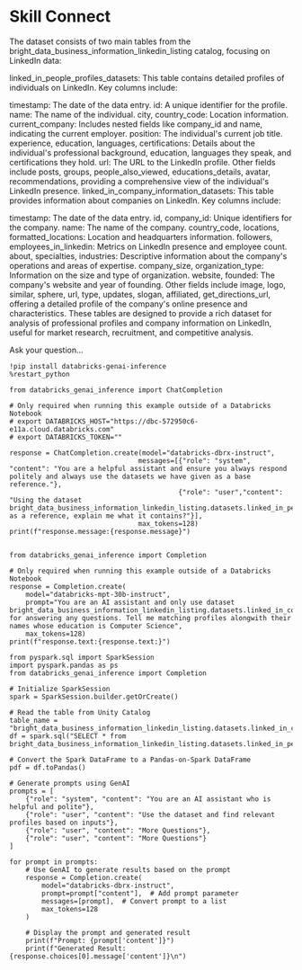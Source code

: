 # Skill Connect


The dataset consists of two main tables from the bright_data_business_information_linkedin_listing catalog, focusing on LinkedIn data:

linked_in_people_profiles_datasets: This table contains detailed profiles of individuals on LinkedIn. Key columns include:

timestamp: The date of the data entry.
id: A unique identifier for the profile.
name: The name of the individual.
city, country_code: Location information.
current_company: Includes nested fields like company_id and name, indicating the current employer.
position: The individual's current job title.
experience, education, languages, certifications: Details about the individual's professional background, education, languages they speak, and certifications they hold.
url: The URL to the LinkedIn profile.
Other fields include posts, groups, people_also_viewed, educations_details, avatar, recommendations, providing a comprehensive view of the individual's LinkedIn presence.
linked_in_company_information_datasets: This table provides information about companies on LinkedIn. Key columns include:

timestamp: The date of the data entry.
id, company_id: Unique identifiers for the company.
name: The name of the company.
country_code, locations, formatted_locations: Location and headquarters information.
followers, employees_in_linkedin: Metrics on LinkedIn presence and employee count.
about, specialties, industries: Descriptive information about the company's operations and areas of expertise.
company_size, organization_type: Information on the size and type of organization.
website, founded: The company's website and year of founding.
Other fields include image, logo, similar, sphere, url, type, updates, slogan, affiliated, get_directions_url, offering a detailed profile of the company's online presence and characteristics.
These tables are designed to provide a rich dataset for analysis of professional profiles and company information on LinkedIn, useful for market research, recruitment, and competitive analysis.

Ask your question...

```
!pip install databricks-genai-inference
%restart_python
```

```
from databricks_genai_inference import ChatCompletion

# Only required when running this example outside of a Databricks Notebook
# export DATABRICKS_HOST="https://dbc-572950c6-e11a.cloud.databricks.com"
# export DATABRICKS_TOKEN=""

response = ChatCompletion.create(model="databricks-dbrx-instruct",
                                messages=[{"role": "system", "content": "You are a helpful assistant and ensure you always respond politely and always use the datasets we have given as a base reference."},
                                          {"role": "user","content": "Using the dataset bright_data_business_information_linkedin_listing.datasets.linked_in_people_profiles_dataset as a reference, explain me what it contains?"}],
                                max_tokens=128)
print(f"response.message:{response.message}")


from databricks_genai_inference import Completion

# Only required when running this example outside of a Databricks Notebook
response = Completion.create(
    model="databricks-mpt-30b-instruct",
    prompt="You are an AI assistant and only use dataset bright_data_business_information_linkedin_listing.datasets.linked_in_company_information_datasets for answering any questions. Tell me matching profiles alongwith their names whose education is Computer Science",
    max_tokens=128)
print(f"response.text:{response.text:}")
```
```
from pyspark.sql import SparkSession
import pyspark.pandas as ps
from databricks_genai_inference import Completion

# Initialize SparkSession
spark = SparkSession.builder.getOrCreate()

# Read the table from Unity Catalog
table_name = "bright_data_business_information_linkedin_listing.datasets.linked_in_company_information_datasets"
df = spark.sql("SELECT * from bright_data_business_information_linkedin_listing.datasets.linked_in_people_profiles_datasets")

# Convert the Spark DataFrame to a Pandas-on-Spark DataFrame
pdf = df.toPandas()

# Generate prompts using GenAI
prompts = [
    {"role": "system", "content": "You are an AI assistant who is helpful and polite"},
    {"role": "user", "content": "Use the dataset and find relevant profiles based on inputs"},
    {"role": "user", "content": "More Questions"},
    {"role": "user", "content": "More Questions"}
]

for prompt in prompts:
    # Use GenAI to generate results based on the prompt
    response = Completion.create(
        model="databricks-dbrx-instruct",
        prompt=prompt["content"],  # Add prompt parameter
        messages=[prompt],  # Convert prompt to a list
        max_tokens=128
    )
    
    # Display the prompt and generated result
    print(f"Prompt: {prompt['content']}")
    print(f"Generated Result: {response.choices[0].message['content']}\n")
```
